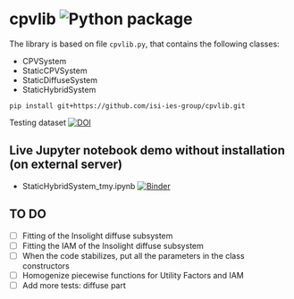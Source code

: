 # cpvlib ![Python package](https://github.com/isi-ies-group/cpvlib/workflows/Python%20package/badge.svg)
The library is based on file `cpvlib.py`, that contains the following classes:

* CPVSystem
* StaticCPVSystem
* StaticDiffuseSystem
* StaticHybridSystem

`pip install git+https://github.com/isi-ies-group/cpvlib.git`

Testing dataset [![DOI](https://zenodo.org/badge/DOI/10.5281/zenodo.3346823.svg)](https://doi.org/10.5281/zenodo.3346823)

## Live Jupyter notebook demo without installation (on external server)
* StaticHybridSystem_tmy.ipynb [![Binder](https://mybinder.org/badge_logo.svg)](https://mybinder.org/v2/gh/isi-ies-group/cpvlib/master?filepath=StaticHybridSystem_tmy.ipynb)

## TO DO
* [ ] Fitting of the Insolight diffuse subsystem
* [ ] Fitting the IAM of the Insolight diffuse subsystem
* [ ] When the code stabilizes, put all the parameters in the class constructors
* [ ] Homogenize piecewise functions for Utility Factors and IAM
* [ ] Add more tests: diffuse part